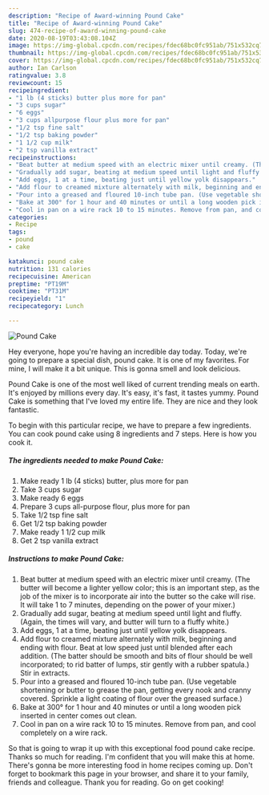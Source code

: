 ```yaml
---
description: "Recipe of Award-winning Pound Cake"
title: "Recipe of Award-winning Pound Cake"
slug: 474-recipe-of-award-winning-pound-cake
date: 2020-08-19T03:43:08.104Z
image: https://img-global.cpcdn.com/recipes/fdec68bc0fc951ab/751x532cq70/pound-cake-recipe-main-photo.jpg
thumbnail: https://img-global.cpcdn.com/recipes/fdec68bc0fc951ab/751x532cq70/pound-cake-recipe-main-photo.jpg
cover: https://img-global.cpcdn.com/recipes/fdec68bc0fc951ab/751x532cq70/pound-cake-recipe-main-photo.jpg
author: Ian Carlson
ratingvalue: 3.8
reviewcount: 15
recipeingredient:
- "1 lb (4 sticks) butter plus more for pan"
- "3 cups sugar"
- "6 eggs"
- "3 cups allpurpose flour plus more for pan"
- "1/2 tsp fine salt"
- "1/2 tsp baking powder"
- "1 1/2 cup milk"
- "2 tsp vanilla extract"
recipeinstructions:
- "Beat butter at medium speed with an electric mixer until creamy. (The butter will become a lighter yellow color; this is an important step, as the job of the mixer is to incorporate air into the butter so the cake will rise. It will take 1 to 7 minutes, depending on the power of your mixer.)"
- "Gradually add sugar, beating at medium speed until light and fluffy. (Again, the times will vary, and butter will turn to a fluffy white.)"
- "Add eggs, 1 at a time, beating just until yellow yolk disappears."
- "Add flour to creamed mixture alternately with milk, beginning and ending with flour. Beat at low speed just until blended after each addition. (The batter should be smooth and bits of flour should be well incorporated; to rid batter of lumps, stir gently with a rubber spatula.) Stir in extracts."
- "Pour into a greased and floured 10-inch tube pan. (Use vegetable shortening or butter to grease the pan, getting every nook and cranny covered. Sprinkle a light coating of flour over the greased surface.)"
- "Bake at 300° for 1 hour and 40 minutes or until a long wooden pick inserted in center comes out clean."
- "Cool in pan on a wire rack 10 to 15 minutes. Remove from pan, and cool completely on a wire rack."
categories:
- Recipe
tags:
- pound
- cake

katakunci: pound cake 
nutrition: 131 calories
recipecuisine: American
preptime: "PT19M"
cooktime: "PT31M"
recipeyield: "1"
recipecategory: Lunch

---
```



![Pound Cake](https://img-global.cpcdn.com/recipes/fdec68bc0fc951ab/751x532cq70/pound-cake-recipe-main-photo.jpg)

Hey everyone, hope you're having an incredible day today. Today, we're going to prepare a special dish, pound cake. It is one of my favorites. For mine, I will make it a bit unique. This is gonna smell and look delicious.



Pound Cake is one of the most well liked of current trending meals on earth. It's enjoyed by millions every day. It's easy, it's fast, it tastes yummy. Pound Cake is something that I've loved my entire life. They are nice and they look fantastic.


To begin with this particular recipe, we have to prepare a few ingredients. You can cook pound cake using 8 ingredients and 7 steps. Here is how you cook it.

<!--inarticleads1-->

##### The ingredients needed to make Pound Cake:

1. Make ready 1 lb (4 sticks) butter, plus more for pan
1. Take 3 cups sugar
1. Make ready 6 eggs
1. Prepare 3 cups all-purpose flour, plus more for pan
1. Take 1/2 tsp fine salt
1. Get 1/2 tsp baking powder
1. Make ready 1 1/2 cup milk
1. Get 2 tsp vanilla extract




<!--inarticleads2-->

##### Instructions to make Pound Cake:

1. Beat butter at medium speed with an electric mixer until creamy. (The butter will become a lighter yellow color; this is an important step, as the job of the mixer is to incorporate air into the butter so the cake will rise. It will take 1 to 7 minutes, depending on the power of your mixer.)
1. Gradually add sugar, beating at medium speed until light and fluffy. (Again, the times will vary, and butter will turn to a fluffy white.)
1. Add eggs, 1 at a time, beating just until yellow yolk disappears.
1. Add flour to creamed mixture alternately with milk, beginning and ending with flour. Beat at low speed just until blended after each addition. (The batter should be smooth and bits of flour should be well incorporated; to rid batter of lumps, stir gently with a rubber spatula.) Stir in extracts.
1. Pour into a greased and floured 10-inch tube pan. (Use vegetable shortening or butter to grease the pan, getting every nook and cranny covered. Sprinkle a light coating of flour over the greased surface.)
1. Bake at 300° for 1 hour and 40 minutes or until a long wooden pick inserted in center comes out clean.
1. Cool in pan on a wire rack 10 to 15 minutes. Remove from pan, and cool completely on a wire rack.




So that is going to wrap it up with this exceptional food pound cake recipe. Thanks so much for reading. I'm confident that you will make this at home. There's gonna be more interesting food in home recipes coming up. Don't forget to bookmark this page in your browser, and share it to your family, friends and colleague. Thank you for reading. Go on get cooking!
